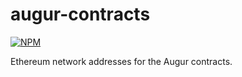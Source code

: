 augur-contracts
===============

[![NPM](https://nodei.co/npm/augur-contracts.png)](https://nodei.co/npm/augur-contracts/)

Ethereum network addresses for the Augur contracts.
